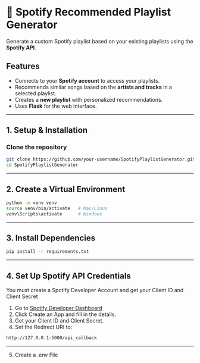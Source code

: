 # 🎵 Spotify Recommended Playlist Generator  

Generate a custom Spotify playlist based on your existing playlists using the **Spotify API**.

## Features
- Connects to your **Spotify account** to access your playlists.
- Recommends similar songs based on the **artists and tracks** in a selected playlist.
- Creates a **new playlist** with personalized recommendations.
- Uses **Flask** for the web interface.

---

## 1. Setup & Installation  
### Clone the repository  
```bash
git clone https://github.com/your-username/SpotifyPlaylistGenerator.git
cd SpotifyPlaylistGenerator
```

---

## 2. Create a Virtual Environment
```bash
python -m venv venv
source venv/bin/activate   # Mac/Linux
venv\Scripts\activate      # Windows
```

---

## 3. Install Dependencies
```bash
pip install -r requirements.txt
```

---

## 4. Set Up Spotify API Credentials
You must create a Spotify Developer Account and get your Client ID and Client Secret
1. Go to [Spotify Developer Dashboard](https://developer.spotify.com/dashboard/applications)
2. Click Create an App and fill in the details.
3. Get your Client ID and Client Secret.
4. Set the Redirect URI to:
```bash
http://127.0.0.1:5000/api_callback
```

---

5. Create a .env File
